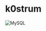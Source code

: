 # k0strum
![MySQL](https://img.shields.io/badge/mysql-4479A1.svg?style=for-the-badge&logo=mysql&logoColor=white)
